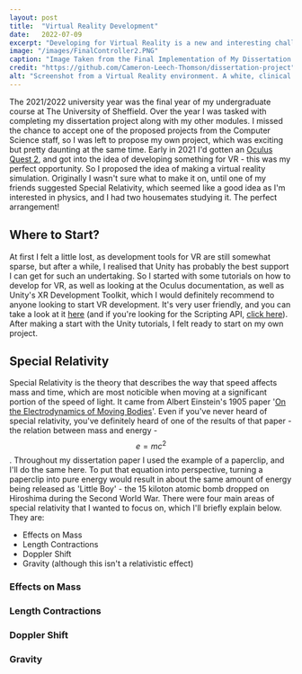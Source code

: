 ```yaml
---
layout: post
title:  "Virtual Reality Development"
date:   2022-07-09
excerpt: "Developing for Virtual Reality is a new and interesting challenge, and I've recently had the pleasure of using VR for my undergraduate dissertation project!"
image: "/images/FinalController2.PNG"
caption: "Image Taken from the Final Implementation of My Dissertation Project."
credit: "https://github.com/Cameron-Leech-Thomson/dissertation-project"
alt: "Screenshot from a Virtual Reality environment. A white, clinical looking room, with a black and blue ramp surrounded by glass. A ball is falling down the ramp. The player is attempting to move forward towards the ramp by using a white ray to aim where they will move to."
---
```


The 2021/2022 university year was the final year of my undergraduate course at The University of Sheffield. Over the year I was tasked with completing my dissertation project along with my other modules. I missed the chance to accept one of the proposed projects from the Computer Science staff, so I was left to propose my own project, which was exciting but pretty daunting at the same time. Early in 2021 I'd gotten an [Oculus Quest 2](https://store.facebook.com/gb/en/quest/products/quest-2/?utm_source=www.google.com&utm_medium=oculusredirect), and got into the idea of developing something for VR - this was my perfect opportunity. So I proposed the idea of making a virtual reality simulation. Originally I wasn't sure what to make it on, until one of my friends suggested Special Relativity, which seemed like a good idea as I'm interested in physics, and I had two housemates studying it. The perfect arrangement!

## Where to Start?

At first I felt a little lost, as development tools for VR are still somewhat sparse, but after a while, I realised that Unity has probably the best support I can get for such an undertaking. So I started with some tutorials on how to develop for VR, as well as looking at the Oculus documentation, as well as Unity's XR Development Toolkit, which I would definitely recommend to anyone looking to start VR development. It's very user friendly, and you can take a look at it [here](https://docs.unity3d.com/Packages/com.unity.xr.interaction.toolkit@1.0/manual/index.html) (and if you're looking for the Scripting API, [click here](https://docs.unity3d.com/Packages/com.unity.xr.interaction.toolkit@1.0/api/index.html)). After making a start with the Unity tutorials, I felt ready to start on my own project.

## Special Relativity

Special Relativity is the theory that describes the way that speed affects mass and time, which are most noticible when moving at a significant portion of the speed of light. It came from Albert Einstein's 1905 paper '[On the Electrodynamics of Moving Bodies](https://users.physics.ox.ac.uk/~rtaylor/teaching/specrel.pdf)'. Even if you've never heard of special relativity, you've definitely heard of one of the results of that paper - the relation between mass and energy - <span>$$ e = mc^2 $$</span>. Throughout my dissertation paper I used the example of a paperclip, and I'll do the same here. To put that equation into perspective, turning a paperclip into pure energy would result in about the same amount of energy being released as 'Little Boy' - the 15 kiloton atomic bomb dropped on Hiroshima during the Second World War. There were four main areas of special relativity that I wanted to focus on, which I'll briefly explain below. They are:

- Effects on Mass
- Length Contractions
- Doppler Shift
- Gravity (although this isn't a relativistic effect)

### Effects on Mass



### Length Contractions



### Doppler Shift



### Gravity


